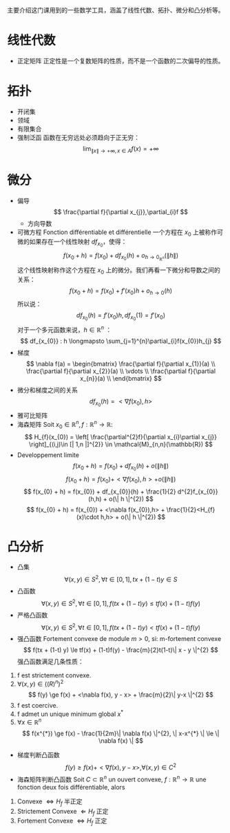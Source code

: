 主要介绍这门课用到的一些数学工具，涵盖了线性代数、拓扑、微分和凸分析等。
# 线性代数
- 正定矩阵
正定性是一个复数矩阵的性质，而不是一个函数的二次偏导的性质。
# 拓扑
- 开闭集
- 领域
- 有限集合
- 强制泛函
函数在无穷远处必须趋向于正无穷：
$$
\lim_{\| x \|\rightarrow +\infty,x\in A}f(x) = +\infty
$$
# 微分
- 偏导
$$
\frac{\partial f}{\partial x_{j}},\partial_{i}f
$$
	- 方向导数
- 可微方程
Fonction différentiable et différentielle
一个方程在 $x_{0}$ 上被称作可微的如果存在一个线性映射 $df_{x_{0}}$，使得：
$$
f(x_{0} + h) = f(x_{0}) + df_{x_{0}}(h) + o_{h\rightarrow 0_{\mathbb{R}^{n}}}(\| h \|)
$$
这个线性映射称作这个方程在 $x_{0}$ 上的微分。我们再看一下微分和导数之间的关系：
$$
f(x_{0} + h) = f(x_{0}) + f'(x_{0})h + o_{h\rightarrow 0}(h)
$$
所以说：
$$
df_{x_{0}}(h) = f'(x_{0})h, df_{x_{0}}(1) = f'(x_{0})
$$
对于一个多元函数来说，$h \in \mathbb{R}^{n}$ ：
$$
df_{x_{0}} : h \longmapsto \sum_{j=1}^{n}\partial_{i}f(x_{0})h_{j}
$$
- 梯度
$$
\nabla f(a) =
\begin{bmatrix}
\frac{\partial f}{\partial x_{1}}(a) \\
\frac{\partial f}{\partial x_{2}}(a) \\
\vdots \\
\frac{\partial f}{\partial x_{n}}(a) \\
\end{bmatrix}
$$
- 微分和梯度之间的关系
$$
df_{x_{0}}(h) = <\nabla f(x_{0}),h>
$$
- 雅可比矩阵
- 海森矩阵
Soit $x_{0} \in \mathbb{R}^{n},f:\mathbb{R}^{n}\rightarrow \mathbb{R}$:
$$
H_{f}(x_{0}) = \left[ \frac{\partial^{2}f}{\partial x_{i}\partial x_{j}} \right]_{(i,j)\in [| 1,n |]^{2}} \in \mathcal{M}_{n,n}(\mathbb{R})
$$
- Developpement limite
$$
f(x_{0} + h) = f(x_{0}) + df_{x_{0}}(h) + o(\| h \|)
$$
$$
f(x_{0} + h) = f(x_{0}) + <\nabla f(x_{0}),h>  + o(\| h \|)
$$
$$
f(x_{0} + h) = f(x_{0}) + df_{x_{0}}(h) + \frac{1}{2} d^{2}f_{x_{0}}(h,h) + o(\| h \|^{2})
$$
$$
f(x_{0} + h) = f(x_{0}) + <\nabla f(x_{0}),h> + \frac{1}{2}<H_{f}(x)\cdot h,h> + o(\| h \|^{2})
$$
# 凸分析
- 凸集
$$
\forall (x,y) \in S^{2}, \forall t \in [0,1], tx + (1-t) y \in S
$$
- 凸函数
$$
\forall (x,y) \in S^{2}, \forall t \in [0,1], f(tx + (1-t) y) \le tf(x) + (1-t)f(y)
$$
- 严格凸函数
$$
\forall (x,y) \in S^{2}, \forall t \in [0,1], f(tx + (1-t) y) < tf(x) + (1-t)f(y)
$$
- 强凸函数
Fortement convexe de module $m > 0$, si:
	m-fortement convexe
$$
f(tx + (1-t) y) \le tf(x) + (1-t)f(y) - \frac{m}{2}t(1-t)\| x - y \|^{2}
$$
强凸函数满足几条性质：
1. f est strictement convexe.
2. $\forall (x,y)\in (\mathbb(R)^{n})^{2}$
$$
f(y) \ge f(x) + <\nabla f(x), y - x> + \frac{m}{2}\| y-x \|^{2}
$$
3. f est coercive.
4. f admet un unique minimum global $x^{*}$
5. $\forall x \in \mathbb{R}^{n}$
$$
f(x^{*}) \ge f(x) - \frac{1}{2m}\| \nabla f(x) \|^{2}, \| x-x^{*} \| \le \| \nabla f(x) \|
$$
- 梯度判断凸函数
$$
f(y) \ge f(x) + <\nabla f(x), y - x>, \forall (x,y) \in C^{2}
$$
- 海森矩阵判断凸函数
Soit $C \subset \mathbb{R}^{n}$ un ouvert convexe, $f: \mathbb{R}^{n} \longrightarrow \mathbb{R}$ une fonction deux fois différentiable, alors
1. Convexe $\Leftrightarrow H_{f}$ 半正定
2. Strictement Convexe $\Leftarrow H_{f}$ 正定
3. Fortement Convexe $\Leftrightarrow H_{f}$ 正定
